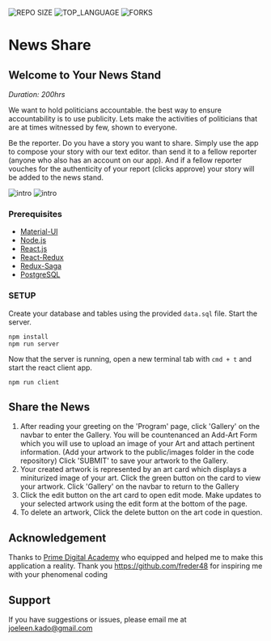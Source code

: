 ![REPO SIZE](https://img.shields.io/github/repo-size/JoeleenKado/react-dev-challenge.svg?style=flat-square)
![TOP_LANGUAGE](https://img.shields.io/github/languages/top/JoeleenKado/react-dev-challenge.svg?style=flat-square)
![FORKS](https://img.shields.io/github/forks/JoeleenKado/react-dev-challenge.svg?style=social)

# News Share

## Welcome to Your News Stand

_Duration: 200hrs_

We want to hold politicians accountable. the best way to ensure accountability is to use publicity. Lets make the activities of politicians that are at times witnessed by few, shown to everyone. 

Be the reporter. Do you have a story you want to share. Simply use the app to compose your story with our text editor. than send it to a fellow reporter (anyone who also has an account on our app). And if a fellow reporter vouches for the authenticity of your report (clicks approve) your story will be added to the news stand.


![intro](public/images/screenShots/)
![intro](public/images/screenShots/)


### Prerequisites

- [Material-UI](https://material-ui.com/)
- [Node.js](https://nodejs.org/en/)
- [React.js](https://reactjs.org/)
- [React-Redux](https://react-redux.js.org/)
- [Redux-Saga](https://redux-saga.js.org/)
- [PostgreSQL](https://www.postgresql.org/)

### SETUP

Create your database and tables using the provided `data.sql` file. Start the server.

```
npm install
npm run server
```

Now that the server is running, open a new terminal tab with `cmd + t` and start the react client app.

```
npm run client
```

## Share the News

1. After reading your greeting on the 'Program' page, click 'Gallery' on the navbar to enter the Gallery. You will be countenanced an Add-Art Form which you will use to upload an image of your Art and attach pertinent information. (Add your artwork to the public/images folder in the code repository) Click 'SUBMIT' to save your artwork to the Gallery. 
2. Your created artwork is represented by an art card which displays a miniturized image of your art. Click the green button on the card to view your artwork. Click 'Gallery' on the navbar to return to the Gallery
3. Click the edit button on the art card to open edit mode. Make updates to your selected artwork using the edit form at the bottom of the page.
4. To delete an artwork, Click the delete button on the art code in question.

## Acknowledgement
Thanks to [Prime Digital Academy](www.primeacademy.io) who equipped and helped me to make this application a reality. Thank you https://github.com/freder48 for inspiring me with your phenomenal coding
## Support
If you have suggestions or issues, please email me at [joeleen.kado@gmail.com](www.google.com)
